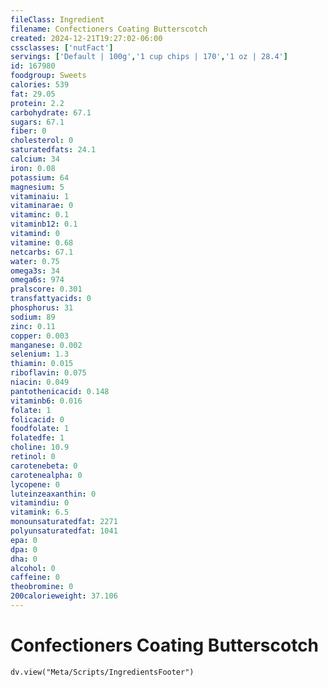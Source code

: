 ```yaml
---
fileClass: Ingredient
filename: Confectioners Coating Butterscotch
created: 2024-12-21T19:27:02-06:00
cssclasses: ['nutFact']
servings: ['Default | 100g','1 cup chips | 170','1 oz | 28.4']
id: 167980
foodgroup: Sweets
calories: 539
fat: 29.05
protein: 2.2
carbohydrate: 67.1
sugars: 67.1
fiber: 0
cholesterol: 0
saturatedfats: 24.1
calcium: 34
iron: 0.08
potassium: 64
magnesium: 5
vitaminaiu: 1
vitaminarae: 0
vitaminc: 0.1
vitaminb12: 0.1
vitamind: 0
vitamine: 0.68
netcarbs: 67.1
water: 0.75
omega3s: 34
omega6s: 974
pralscore: 0.301
transfattyacids: 0
phosphorus: 31
sodium: 89
zinc: 0.11
copper: 0.003
manganese: 0.002
selenium: 1.3
thiamin: 0.015
riboflavin: 0.075
niacin: 0.049
pantothenicacid: 0.148
vitaminb6: 0.016
folate: 1
folicacid: 0
foodfolate: 1
folatedfe: 1
choline: 10.9
retinol: 0
carotenebeta: 0
carotenealpha: 0
lycopene: 0
luteinzeaxanthin: 0
vitamindiu: 0
vitamink: 6.5
monounsaturatedfat: 2271
polyunsaturatedfat: 1041
epa: 0
dpa: 0
dha: 0
alcohol: 0
caffeine: 0
theobromine: 0
200calorieweight: 37.106
---
```


# Confectioners Coating Butterscotch

```dataviewjs
dv.view("Meta/Scripts/IngredientsFooter")
```